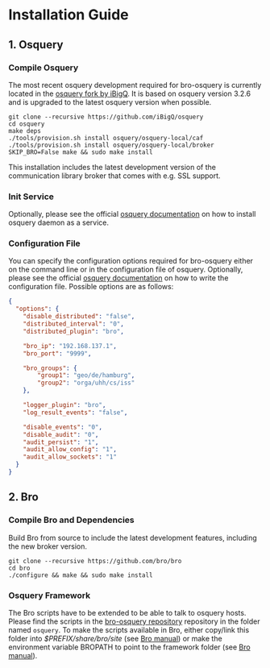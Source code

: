 # Installation Guide #

## 1. Osquery

### Compile Osquery

The most recent osquery development required for bro-osquery is currently located in the [osquery fork by iBigQ](https://github.com/iBigQ/osquery). It is based on osquery version 3.2.6 and is upgraded to the latest osquery version when possible.

```
git clone --recursive https://github.com/iBigQ/osquery
cd osquery
make deps
./tools/provision.sh install osquery/osquery-local/caf
./tools/provision.sh install osquery/osquery-local/broker
SKIP_BRO=False make && sudo make install
```

This installation includes the latest development version of the communication library broker that comes with e.g. SSL support.

### Init Service
Optionally, please see the official [osquery documentation](http://http://osquery.readthedocs.io/en/stable/installation/install-linux/#running-osquery) on how to install osquery daemon as a service.

### Configuration File
You can specify the configuration options required for bro-osquery either on the command line or in the configuration file of osquery. Optionally, please see the official [osquery documentation](http://osquery.readthedocs.io/en/stable/deployment/configuration/#configuration-components) on how to write the configuration file. Possible options are as follows:

```json
{
  "options": {
    "disable_distributed": "false",
    "distributed_interval": "0",
    "distributed_plugin": "bro",

    "bro_ip": "192.168.137.1",
    "bro_port": "9999",

    "bro_groups": {
        "group1": "geo/de/hamburg",
        "group2": "orga/uhh/cs/iss"
    },

    "logger_plugin": "bro",
    "log_result_events": "false",

    "disable_events": "0",
    "disable_audit": "0",
    "audit_persist": "1",
    "audit_allow_config": "1",
    "audit_allow_sockets": "1"
  }
}
```

## 2. Bro

### Compile Bro and Dependencies

Build Bro from source to include the latest development features, including the new broker version.

```
git clone --recursive https://github.com/bro/bro
cd bro
./configure && make && sudo make install
```

### Osquery Framework

The Bro scripts have to be extended to be able to talk to osquery hosts. Please find the scripts in the [bro-osquery repository](https://github.com/bro/bro-osquery) repository in the folder named `osquery`.
To make the scripts available in Bro, either copy/link this folder into *$PREFIX/share/bro/site* (see [Bro manual](https://www.bro.org/sphinx/quickstart/index.html#bro-scripts)) or make the environment variable BROPATH to point to the framework folder (see [Bro manual](https://www.bro.org/sphinx/quickstart/index.html#telling-bro-which-scripts-to-load)).
